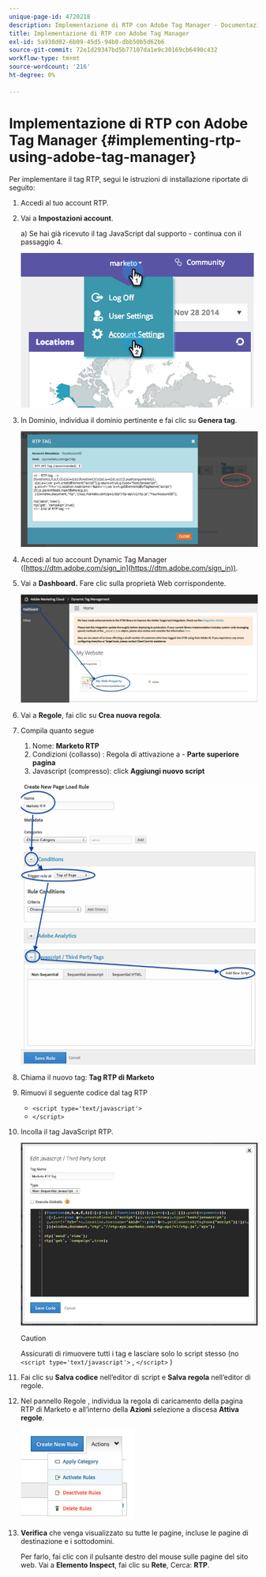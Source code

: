```yaml
---
unique-page-id: 4720218
description: Implementazione di RTP con Adobe Tag Manager - Documentazione Marketo - Documentazione del prodotto
title: Implementazione di RTP con Adobe Tag Manager
exl-id: 5a938d02-6b09-45d5-94b0-dbb50b5d62b6
source-git-commit: 72e1d29347bd5b77107da1e9c30169cb6490c432
workflow-type: tm+mt
source-wordcount: '216'
ht-degree: 0%

---
```


# Implementazione di RTP con Adobe Tag Manager {#implementing-rtp-using-adobe-tag-manager}

Per implementare il tag RTP, segui le istruzioni di installazione riportate di seguito:

1. Accedi al tuo account RTP.

1. Vai a **Impostazioni account**.

   a) Se hai già ricevuto il tag JavaScript dal supporto - continua con il passaggio 4.

   ![](assets/image2014-11-30-15-3a19-3a21-4.png)

1. In Dominio, individua il dominio pertinente e fai clic su **Genera tag**.

   ![](assets/image2014-11-30-15-3a20-3a17-4.png)

1. Accedi al tuo account Dynamic Tag Manager ([https://dtm.adobe.com/sign_in](https://dtm.adobe.com/sign_in)).

1. Vai a **Dashboard.** Fare clic sulla proprietà Web corrispondente.

   ![](assets/image2014-12-3-17-3a58-3a17.png)

1. Vai a **Regole**, fai clic su **Crea nuova regola**.

1. Compila quanto segue

   1. Nome: **Marketo RTP**
   1. Condizioni (collasso) : Regola di attivazione a - **Parte superiore pagina**
   1. Javascript (compresso): click **Aggiungi nuovo script**

   ![](assets/image2014-12-3-17-3a59-3a40.png)

1. Chiama il nuovo tag: **Tag RTP di Marketo**

1. Rimuovi il seguente codice dal tag RTP

   * `<script type='text/javascript'>`
   * `</script>`

1. Incolla il tag JavaScript RTP.

   ![](assets/image2014-12-3-18-3a3-3a45.png)

   >[!CAUTION]
   >
   >Assicurati di rimuovere tutti i tag e lasciare solo lo script stesso (no `<script type='text/javascript'>` , `</script>` )

1. Fai clic su **Salva codice** nell’editor di script e **Salva regola** nell’editor di regole.

1. Nel pannello Regole , individua la regola di caricamento della pagina RTP di Marketo e all’interno della **Azioni** selezione a discesa **Attiva regole**.

   ![](assets/image2014-12-3-18-3a4-3a14.png)

1. **Verifica** che venga visualizzato su tutte le pagine, incluse le pagine di destinazione e i sottodomini.

   Per farlo, fai clic con il pulsante destro del mouse sulle pagine del sito web. Vai a **Elemento Inspect**, fai clic su **Rete**, Cerca: **RTP**.
